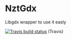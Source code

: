 # NztGdx
Libgdx wrapper to use it easly

[![Travis build status](https://api.travis-ci.org/fabiitch/NztGdx.svg?branch=master)](https://api.travis-ci.org/fabiitch/NztGdx) (Travis)


